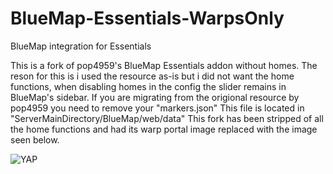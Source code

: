 # BlueMap-Essentials-WarpsOnly
BlueMap integration for Essentials

This is a fork of pop4959's BlueMap Essentials addon without homes.
The reson for this is i used the resource as-is but i did not want the home functions, when disabling homes in the config the slider remains in BlueMap's sidebar.
If you are migrating from the origional resource by pop4959 you need to remove your "markers.json"
This file is located in "ServerMainDirectory/BlueMap/web/data"
This fork has been stripped of all the home functions and had its warp portal image replaced with the image seen below.


<img alt="YAP" src="https://i.imgur.com/iXgkZNB.png">
